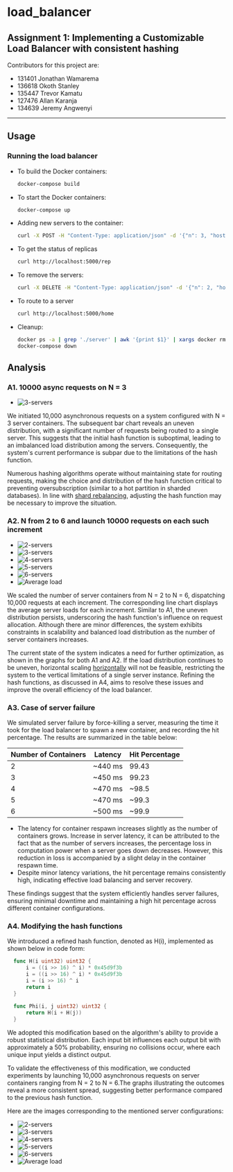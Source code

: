 # load_balancer 

## Assignment 1: Implementing a Customizable Load Balancer with consistent hashing
Contributors for this project are:
- 131401 Jonathan Wamarema
- 136618 Okoth Stanley
- 135447 Trevor Kamatu
- 127476 Allan Karanja
- 134639 Jeremy Angwenyi
  
---

## Usage
### Running the load balancer

- To build the Docker containers:
  ```bash
  docker-compose build
  ```
- To start the Docker containers:
  ```bash
  docker-compose up
  ```
- Adding new servers to the container:
  ```bash
  curl -X POST -H "Content-Type: application/json" -d '{"n": 3, "hostnames": ["S1", "S2", "S3"]}' http://localhost:5000/add
  ```
- To get the status of replicas
  ```bash
  curl http://localhost:5000/rep
  ```
- To remove the servers:
  ```bash
  curl -X DELETE -H "Content-Type: application/json" -d '{"n": 2, "hostnames": ["S1", "S2"]}' http://localhost:5000/rm
  ```
- To route to a server
  ```bash
  curl http://localhost:5000/home
  ```

- Cleanup:
  ```bash
  docker ps -a | grep './server' | awk '{print $1}' | xargs docker rm --force
  docker-compose down
  ```

## Analysis
### A1. 10000 async requests on N = 3
  
  - ![3-servers](images/3.png)

We initiated 10,000 asynchronous requests on a system configured with N = 3 server containers. The subsequent bar chart reveals an uneven distribution, with a significant number of requests being routed to a single server. This suggests that the initial hash function is suboptimal, leading to an imbalanced load distribution among the servers. Consequently, the system's current performance is subpar due to the limitations of the hash function.

Numerous hashing algorithms operate without maintaining state for routing requests, making the choice and distribution of the hash function critical to preventing oversubscription (similar to a hot partition in sharded databases). In line with [shard rebalancing](https://shopify.engineering/mysql-database-shard-balancing-terabyte-scale), adjusting the hash function may be necessary to improve the situation.
  
  ### A2. N from 2 to 6 and launch 10000 requests on each such increment
  
  - ![2-servers](images/2.png )
  - ![3-servers](images/3.png )
  - ![4-servers](images/4.png )
  - ![5-servers](images/5.png )
  - ![6-servers](images/6.png )
  - ![Average load](images/avg_load.png)

We scaled the number of server containers from N = 2 to N = 6, dispatching 10,000 requests at each increment. The corresponding line chart displays the average server loads for each increment. Similar to A1, the uneven distribution persists, underscoring the hash function's influence on request allocation. Although there are minor differences, the system exhibits constraints in scalability and balanced load distribution as the number of server containers increases.

The current state of the system indicates a need for further optimization, as shown in the graphs for both A1 and A2. If the load distribution continues to be uneven, horizontal scaling [horizontally](https://wa.aws.amazon.com/wellarchitected/2020-07-02T19-33-23/wat.concept.horizontal-scaling.en.html) will not be feasible, restricting the system to the vertical limitations of a single server instance. Refining the hash functions, as discussed in A4, aims to resolve these issues and improve the overall efficiency of the load balancer.
  
  ### A3. Case of server failure

We simulated server failure by force-killing a server, measuring the time it took for the load balancer to spawn a new container, and recording the hit percentage. The results are summarized in the table below:

  | Number of Containers | Latency   | Hit Percentage |
  |----------------------|-----------|----------------|
  | 2                    | ~440 ms   | 99.43          |
  | 3                    | ~450 ms   | 99.23          |
  | 4                    | ~470 ms   | ~98.5          |
  | 5                    | ~470 ms   | ~99.3          |
  | 6                    | ~500 ms   | ~99.9          |

 - The latency for container respawn increases slightly as the number of containers grows. Increase in server latency, it can be attributed to the fact that as the number of servers increases, the percentage loss in computation power when a server goes down decreases. However, this reduction in loss is accompanied by a slight delay in the container respawn time.
 - Despite minor latency variations, the hit percentage remains consistently high, indicating effective load balancing and server recovery.

These findings suggest that the system efficiently handles server failures, ensuring minimal downtime and maintaining a high hit percentage across different container configurations.


  ### A4. Modifying the hash functions
  We introduced a refined hash function, denoted as H(i), implemented as shown below in code form:
```go
  func H(i uint32) uint32 {
      i = ((i >> 16) ^ i) * 0x45d9f3b
      i = ((i >> 16) ^ i) * 0x45d9f3b
      i = (i >> 16) ^ i
      return i
  }
  
  func Phi(i, j uint32) uint32 {
      return H(i + H(j))
  }
  ```

We adopted this modification based on the algorithm's ability to provide a robust statistical distribution. Each input bit influences each output bit with approximately a 50% probability, ensuring no collisions occur, where each unique input yields a distinct output.

To validate the effectiveness of this modification, we conducted experiments by launching 10,000 asynchronous requests on server containers ranging from N = 2 to N = 6.The graphs illustrating the outcomes reveal a more consistent spread, suggesting better performance compared to the previous hash function.

Here are the images corresponding to the mentioned server configurations:

  - ![2-servers](images/A4/2.png )
  - ![3-servers](images/A4/3.png )
  - ![4-servers](images/A4/4.png )
  - ![5-servers](images/A4/5.png )
  - ![6-servers](images/A4/6.png )
  - ![Average load](images/avg_load.png)






